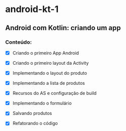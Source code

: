 # android-kt-1
## Android com Kotlin: criando um app
### Conteúdo:
- [X] Criando o primeiro App Android
- [X] Criando o primeiro layout da Activity
- [X] Implementando o layout do produto
- [X] Implementando a lista de produtos
- [X] Recursos do AS e configuração de build
- [X] Implementando o formulário
- [X] Salvando produtos
- [X] Refatorando o código
  
